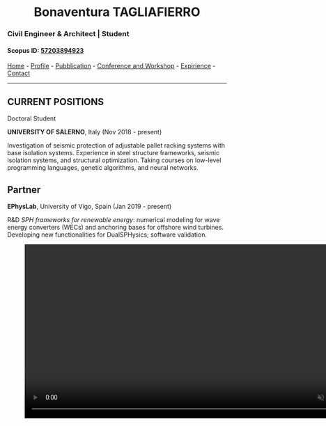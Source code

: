 
#  <center> Bonaventura TAGLIAFIERRO <center> #

###  Civil Engineer & Architect | Student 

####  Scopus ID: [57203894923](https://www.scopus.com/authid/detail.uri?authorId=57203894923) ####

[Home](README.md) - [Profile](PAGES/PROFILE/profile.md) - [Pubblication](http://www.google.it) - [Conference and Workshop](http://www.google.it) - [Expirience](http://www.google.it) - [Contact](http://www.google.it) 
___

## CURRENT POSITIONS
Doctoral Student

**UNIVERSITY OF SALERNO**, Italy (Nov 2018 - present)
  
Investigation of seismic protection of adjustable pallet racking systems with base isolation systems. Experience in steel structure frameworks, seismic isolation systems, and structural optimization. Taking courses on low-level programming languages, genetic algorithms, and neural networks.

## Partner

**EPhysLab**, University of Vigo, Spain (Jan 2019 - present)
  
R&D _SPH frameworks for renewable energy_: numerical modeling for wave energy converters (WECs) and anchoring bases for offshore wind turbines. Developing new functionalities for DualSPHysics; software validation.
  

<figure class="video_container">
  <video width="800" controls="true" allowfullscreen="true" autoplay="true" loop="loop" muted="muted">
    <source src="video/CaseDambreak_Thumbnail.mp4" type="video/mp4">
  </video>
</figure>
  



